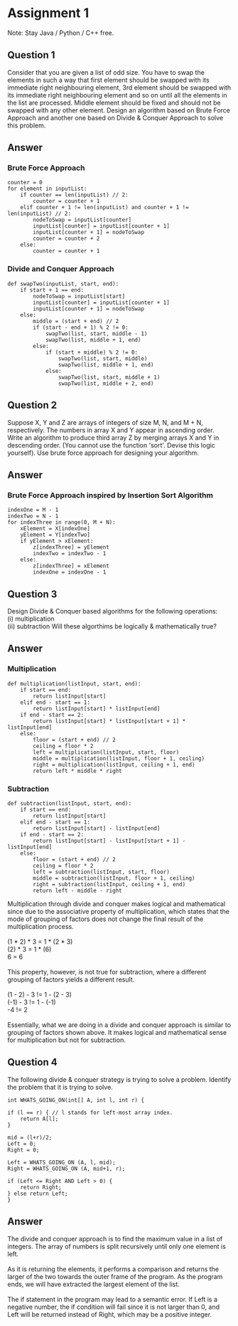 # Assignment 1 

Note: Stay Java / Python / C++ free.
## Question 1
Consider that you are given a list of odd size. You have to swap the elements in such a way that first element should be swapped with its immediate right neighbouring element, 3rd element should be swapped with its immediate right neighbouring element and so on until all the elements in the list are processed. Middle element should be fixed and should not be swapped with any other element. Design an algorithm based on Brute Force Approach and another one based on Divide & Conquer Approach to solve this problem. <br>


## Answer

### Brute Force Approach
```
counter = 0
for element in inputList:
    if counter == len(inputList) // 2:
        counter = counter + 1
    elif counter + 1 != len(inputList) and counter + 1 != len(inputList) // 2:
        nodeToSwap = inputList[counter]
        inputList[counter] = inputList[counter + 1]
        inputList[counter + 1] = nodeToSwap
        counter = counter + 2
    else:
        counter = counter + 1

```

### Divide and Conquer Approach
```
def swapTwo(inputList, start, end):
    if start + 1 == end:
        nodeToSwap = inputList[start]
        inputList[counter] = inputList[counter + 1]
        inputList[counter + 1] = nodeToSwap
    else:
        middle = (start + end) // 2
        if (start - end + 1) % 2 != 0:
            swapTwo(list, start, middle - 1)
            swapTwo(list, middle + 1, end)
        else:
            if (start + middle) % 2 != 0:
                swapTwo(list, start, middle)
                swapTwo(list, middle + 1, end)
            else:
                swapTwo(list, start, middle + 1)
                swapTwo(list, middle + 2, end)
```

## Question 2
Suppose X, Y and Z are arrays of integers of size M, N, and M + N, respectively. The numbers in array X and Y appear in ascending order. Write an algorithm to produce third array Z by merging arrays X and Y in descending order. (You cannot use the function 'sort'. Devise this logic yourself). Use brute force approach for designing your algorithm.

## Answer
### Brute Force Approach inspired by Insertion Sort Algorithm

```
indexOne = M - 1
indexTwo = N - 1
for indexThree in range(0, M + N):
    xElement = X[indexOne]
    yElement = Y[indexTwo]
    if yElement > xElement:
        z[indexThree] = yElement
        indexTwo = indexTwo - 1
    else:
        z[indexThree] = xElement
        indexOne = indexOne - 1
```
     
## Question 3
Design Divide & Conquer based algorithms for the following operations: <br> (i) multiplication  <br> (ii) subtraction Will these algorthims be logically & mathematically true?    

## Answer
### Multiplication
```
def multiplication(listInput, start, end):
    if start == end:
        return listInput[start]
    elif end - start == 1:
        return listInput[start] * listInput[end]
    if end - start == 2:
        return listInput[start] * listInput[start + 1] * listInput[end]
    else:
        floor = (start + end) // 2
        ceiling = floor * 2
        left = multiplication(listInput, start, floor)
        middle = multiplication(listInput, floor + 1, ceiling)
        right = multiplication(listInput, ceiling + 1, end)
        return left * middle * right
```

### Subtraction
```
def subtraction(listInput, start, end):
    if start == end:
        return listInput[start]
    elif end - start == 1:
        return listInput[start] - listInput[end]
    if end - start == 2:
        return listInput[start] - listInput[start + 1] - listInput[end]
    else:
        floor = (start + end) // 2
        ceiling = floor * 2
        left = subtraction(listInput, start, floor)
        middle = subtraction(listInput, floor + 1, ceiling)
        right = subtraction(listInput, ceiling + 1, end)
        return left - middle - right
```

Multiplication through divide and conquer makes logical and mathematical since due to the associative property of multiplication, which states that the mode of grouping of factors does not change the final result of the multiplication process. <br> <br>
(1 * 2) * 3 = 1 * (2 * 3) <br>(2) * 3 = 1 * (6)<br>
6 = 6 <br> <br>
This property, however, is not true for subtraction, where a different grouping of factors yields a different result. <br> <br>
(1 - 2) - 3 != 1 - (2 - 3) <br> (-1) - 3 != 1 - (-1) <br>
-4 != 2 <br> <br>
Essentially, what we are doing in a divide and conquer approach is similar to grouping of factors shown above. It makes logical and mathematical sense for multiplication but not for subtraction.
      
      
## Question 4
The following divide & conquer strategy is trying to solve a problem. Identify the problem that it is trying to solve.
```
int WHATS_GOING_ON(int[] A, int l, int r) {

if (l == r) { // l stands for left-most array index.
    return A[l];
}

mid = (l+r)/2;
Left = 0;
Right = 0;

Left = WHATS_GOING_ON (A, l, mid);
Right = WHATS_GOING_ON (A, mid+1, r);

if (Left <= Right AND Left > 0) {
    return Right;
} else return Left;
}
```
## Answer
The divide and conquer approach is to find the maximum value in a list of integers. The array of numbers is split recursively until only one element is left. <br><br>
As it is returning the elements, it performs a comparison and returns the larger of the two towards the outer frame of the program. As the program ends, we will have extracted the largest element of the list. <br><br>
The if statement in the program may lead to a semantic error. If Left is a negative number, the if condition will fail since it is not larger than 0, and Left will be returned instead of Right, which may be a positive integer.


